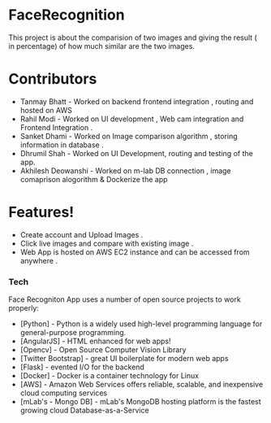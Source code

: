 # FaceRecognition 

This project is about the comparision of two images and giving the result ( in percentage) of how much similar are the two images.


# Contributors 

- Tanmay  Bhatt - Worked on backend frontend integration , routing and hosted on AWS 
- Rahil Modi - Worked on UI development , Web cam integration and Frontend Integration .
- Sanket Dhami - Worked on Image comparison algorithm , storing information in database .
- Dhrumil Shah - Worked on UI Development, routing and testing of the app.
- Akhilesh Deowanshi - Worked on m-lab DB connection , image comaprison alogorithm & Dockerize the app 



# Features!

  - Create account and Upload Images . 
  - Click live images and compare with existing image .
  - Web App is hosted on AWS EC2 instance and can be accessed from anywhere .


### Tech

Face Recogniton App uses a number of open source projects to work properly:

* [Python] - Python is a widely used high-level programming language for general-purpose programming.
* [AngularJS] - HTML enhanced for web apps!
* [Opencv] - Open Source Computer Vision Library
* [Twitter Bootstrap] - great UI boilerplate for modern web apps
* [Flask] - evented I/O for the backend
* [Docker] - Docker is a container technology for Linux
* [AWS] - Amazon Web Services offers reliable, scalable, and inexpensive cloud computing services
* [mLab's - Mongo DB] - mLab's MongoDB hosting platform is the fastest growing cloud Database-as-a-Service 


